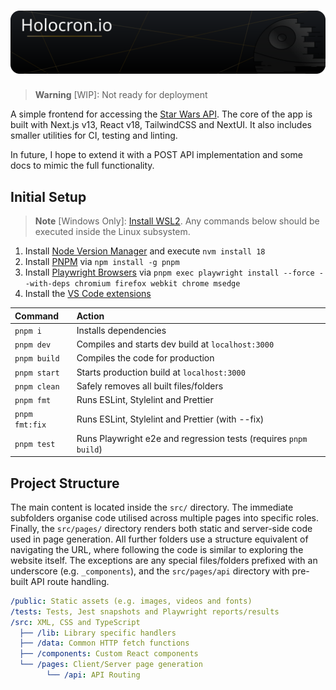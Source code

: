 # ![Banner](./public/readme/banner.svg)

<!-- prettier-ignore -->
> **Warning**
> [WIP]: Not ready for deployment

A simple frontend for accessing the [Star Wars API](https://swapi.dev/). The core of the app is built with Next.js v13, React v18, TailwindCSS and NextUI. It also includes smaller utilities for CI, testing and linting.

In future, I hope to extend it with a POST API implementation and some docs to mimic the full functionality.

## Initial Setup

<!-- prettier-ignore -->
> **Note**
> [Windows Only]: [Install WSL2](https://learn.microsoft.com/en-gb/windows/wsl/install-manual). Any commands below should be executed inside the Linux subsystem.

1. Install [Node Version Manager](https://github.com/nvm-sh/nvm#installing-and-updating) and execute `nvm install 18`
2. Install [PNPM](https://pnpm.io/installation) via `npm install -g pnpm`
3. Install [Playwright Browsers](https://playwright.dev/docs/intro) via `pnpm exec playwright install --force --with-deps chromium firefox webkit chrome msedge`
4. Install the [VS Code extensions](.vscode/extensions.json)

| Command        | Action                                                           |
| :------------- | :--------------------------------------------------------------- |
| `pnpm i`       | Installs dependencies                                            |
| `pnpm dev`     | Compiles and starts dev build at `localhost:3000`                |
| `pnpm build`   | Compiles the code for production                                 |
| `pnpm start`   | Starts production build at `localhost:3000`                      |
| `pnpm clean`   | Safely removes all built files/folders                           |
| `pnpm fmt`     | Runs ESLint, Stylelint and Prettier                              |
| `pnpm fmt:fix` | Runs ESLint, Stylelint and Prettier (with --fix)                 |
| `pnpm test`    | Runs Playwright e2e and regression tests (requires `pnpm build`) |

## Project Structure

The main content is located inside the `src/` directory. The immediate subfolders organise code utilised across multiple pages into specific roles. Finally, the `src/pages/` directory renders both static and server-side code used in page generation. All further folders use a structure equivalent of navigating the URL, where following the code is similar to exploring the website itself. The exceptions are any special files/folders prefixed with an underscore (e.g. `_components`), and the `src/pages/api` directory with pre-built API route handling.

```yml
/public: Static assets (e.g. images, videos and fonts)
/tests: Tests, Jest snapshots and Playwright reports/results
/src: XML, CSS and TypeScript
  ├── /lib: Library specific handlers
  ├── /data: Common HTTP fetch functions
  ├── /components: Custom React components
  └── /pages: Client/Server page generation
        └── /api: API Routing
```
